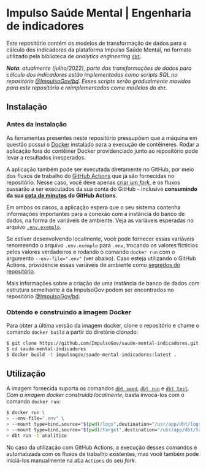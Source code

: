 <!--
SPDX-FileCopyrightText: 2022 ImpulsoGov <contato@impulsogov.org>

SPDX-License-Identifier: MIT
-->

# Impulso Saúde Mental | Engenharia de indicadores

Este repositório contém os modelos de transformação de dados para o cálculo dos
indicadores da plataforma Impulso Saúde Mental, no formato utilizado pela
biblioteca de _analytics engineering_ [`dbt`][].

_**Nota**: atualmente (julho/2022), parte das transformações de dados para
cálculo dos indicadores estão implementadas como scripts SQL no repositório
[@ImpulsoGov/bd][scripts legados]. Esses scripts serão gradualmente movidos
para este repositório e reimplementados como modelos do `dbt`._

[`dbt`]: https://getdbt.com/
[scripts legados]: https://github.com/ImpulsoGov/bd/tree/main/Scripts/saude_mental

## Instalação

### Antes da instalação

As ferramentas presentes neste repositório pressupõem que a máquina em questão
possui o [Docker][] instalado para a execução de contêineres. Rodar a aplicação
fora do contêiner Docker providenciado junto ao repositório pode levar a
resultados inesperados.

A aplicação também pode ser executada diretamente no GitHub, por meio dos
fluxos de trabalho do [GitHub Actions][] que já são fornecidas no repositório.
Nesse caso, você deve apenas
[criar um *fork*](https://github.com/ImpulsoGov/saude-mental-indicadores/fork),
e os fluxos passarão a ser executados da sua conta do GitHub - inclusive
**consumindo da sua [cota de minutos][GH Actions Billing] do GitHub Actions**.

Em ambos os casos, a aplicação espera que o seu sistema contenha informações
importantes para a conexão com a instância do banco de dados, na forma de
variáveis de ambiente. Veja as variáveis esperadas no arquivo
[`.env.exemplo`][].

Se estiver desenvolvendo localmente, você pode fornecer essas variáveis
renomeando o arquivo `.env.exemplo` para `.env`, trocando os valores fictícios
pelos valores verdadeiros e rodando o comando `docker run` com o argumento
`--env-file=".env"` (ver abaixo). Caso esteja utilizando o GitHub Actions,
providencie essas variáveis de ambiente como
[segredos do repositório][GH Action Secrets].

Mais informações sobre a criação de uma instância de banco
de dados com estrutura semelhante à da ImpulsoGov podem ser encontrados no
repositório [@ImpulsoGov/bd][].

[Docker]: https://docs.docker.com/get-docker/
[GitHub Actions]: https://github.com/features/actions
[GH Actions Billing]: https://docs.github.com/pt/billing/managing-billing-for-github-actions/about-billing-for-github-actions
[`.env.exemplo`]: ./.env.exemplo
[GH Action Secrets]: https://docs.github.com/pt/actions/security-guides/encrypted-secrets
[@ImpulsoGov/bd]: https://github.com/ImpulsoGov/bd

### Obtendo e construindo a imagem Docker

Para obter a última versão da imagem docker, clone o repositório e chame o
comando `docker build` a partir do diretório clonado:

```sh
$ git clone https://github.com/ImpulsoGov/saude-mental-indicadores.git
$ cd saude-mental-indicadores
$ docker build -t impulsogov/saude-mental-indicadores:latest .
```

## Utilização

A imagem fornecida suporta os comandos [`dbt seed`][], [`dbt run`][] e
[`dbt test`][]. _Com a imagem docker construída localmente_, basta invocá-los
com o comando `docker run`:

```sh
$ docker run \
> --env-file=".env" \
> --mount type=bind,source="$(pwd)/logs",destination="/usr/app/dbt/logs" \
> --mount type=bind,source="$(pwd)/target",destination="/usr/app/dbt/target" \
> dbt run -t analitico
```

No caso da utilização com GitHub Actions, a execução desses comandos é
automatizada com os fluxos de trabalho existentes, mas você também pode
iniciá-los manualmente na aba `Actions` do seu *fork*.

[`dbt seed`]: https://docs.getdbt.com/reference/commands/seed
[`dbt run`]: https://docs.getdbt.com/reference/commands/run
[`dbt test`]: https://docs.getdbt.com/reference/commands/test
